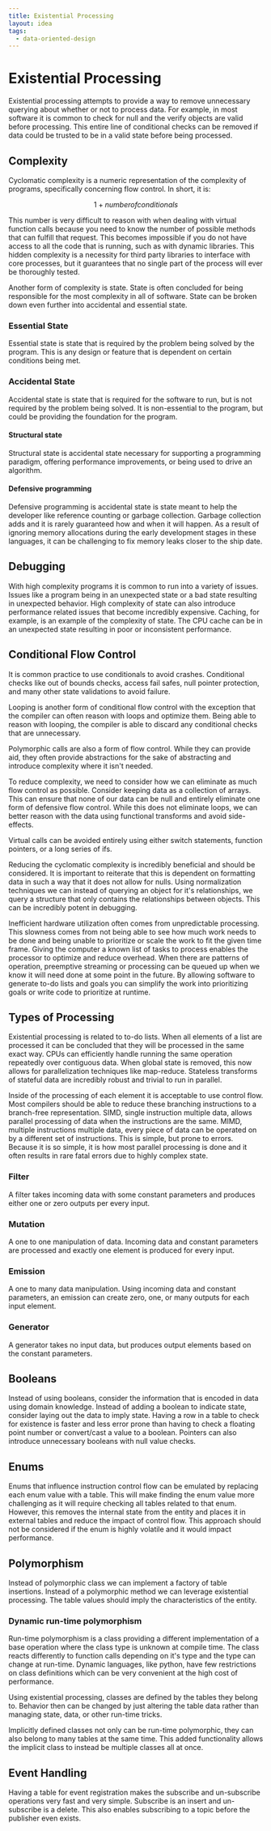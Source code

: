 ```yaml
---
title: Existential Processing
layout: idea
tags:
  - data-oriented-design
---
```


# Existential Processing

Existential processing attempts to provide a way to remove unnecessary querying
about whether or not to process data. For example, in most software it is common
to check for null and the verify objects are valid before processing. This
entire line of conditional checks can be removed if data could be trusted to be
in a valid state before being processed.

## Complexity

Cyclomatic complexity is a numeric representation of the complexity of programs,
specifically concerning flow control. In short, it is:

$$1 + number of conditionals$$

This number is very difficult to reason with when dealing with virtual function
calls because you need to know the number of possible methods that can fulfill
that request. This becomes impossible if you do not have access to all the code
that is running, such as with dynamic libraries. This hidden complexity is a
necessity for third party libraries to interface with core processes, but it
guarantees that no single part of the process will ever be thoroughly tested.

Another form of complexity is state. State is often concluded for being
responsible for the most complexity in all of software. State can be broken down
even further into accidental and essential state.

### Essential State

Essential state is state that is required by the problem being solved by the
program. This is any design or feature that is dependent on certain conditions
being met.

### Accidental State

Accidental state is state that is required for the software to run, but is not
required by the problem being solved. It is non-essential to the program, but
could be providing the foundation for the program.

#### Structural state

Structural state is accidental state necessary for supporting a programming
paradigm, offering performance improvements, or being used to drive an
algorithm.

#### Defensive programming

Defensive programming is accidental state is state meant to help the developer
like reference counting or garbage collection. Garbage collection adds and it is
rarely guaranteed how and when it will happen. As a result of ignoring memory
allocations during the early development stages in these languages, it can be
challenging to fix memory leaks closer to the ship date.

## Debugging

With high complexity programs it is common to run into a variety of issues.
Issues like a program being in an unexpected state or a bad state resulting in
unexpected behavior. High complexity of state can also introduce performance
related issues that become incredibly expensive. Caching, for example, is an
example of the complexity of state. The CPU cache can be in an unexpected state
resulting in poor or inconsistent performance.

## Conditional Flow Control

It is common practice to use conditionals to avoid crashes. Conditional checks
like out of bounds checks, access fail safes, null pointer protection, and many
other state validations to avoid failure.

Looping is another form of conditional flow control with the exception that the
compiler can often reason with loops and optimize them. Being able to reason
with looping, the compiler is able to discard any conditional checks that are
unnecessary.

Polymorphic calls are also a form of flow control. While they can provide aid,
they often provide abstractions for the sake of abstracting and introduce
complexity where it isn't needed.

To reduce complexity, we need to consider how we can eliminate as much flow
control as possible. Consider keeping data as a collection of arrays. This can
ensure that none of our data can be null and entirely eliminate one form of
defensive flow control. While this does not eliminate loops, we can better
reason with the data using functional transforms and avoid side-effects.

Virtual calls can be avoided entirely using either switch statements, function
pointers, or a long series of ifs.

Reducing the cyclomatic complexity is incredibly beneficial and should be
considered. It is important to reiterate that this is dependent on formatting
data in such a way that it does not allow for nulls. Using normalization
techniques we can instead of querying an object for it's relationships, we query
a structure that only contains the relationships between objects. This can be
incredibly potent in debugging.

Inefficient hardware utilization often comes from unpredictable processing. This
slowness comes from not being able to see how much work needs to be done and
being unable to prioritize or scale the work to fit the given time frame. Giving
the computer a known list of tasks to process enables the processor to optimize
and reduce overhead. When there are patterns of operation, preemptive streaming
or processing can be queued up when we know it will need done at some point in
the future. By allowing software to generate to-do lists and goals you can
simplify the work into prioritizing goals or write code to prioritize at
runtime.

## Types of Processing

Existential processing is related to to-do lists. When all elements of a list
are processed it can be concluded that they will be processed in the same exact
way. CPUs can efficiently handle running the same operation repeatedly over
contiguous data. When global state is removed, this now allows for
parallelization techniques like map-reduce. Stateless transforms of stateful
data are incredibly robust and trivial to run in parallel.

Inside of the processing of each element it is acceptable to use control flow.
Most compilers should be able to reduce these branching instructions to a
branch-free representation. SIMD, single instruction multiple data, allows
parallel processing of data when the instructions are the same. MIMD, multiple
instructions multiple data, every piece of data can be operated on by a
different set of instructions. This is simple, but prone to errors. Because it
is so simple, it is how most parallel processing is done and it often results in
rare fatal errors due to highly complex state.

### Filter

A filter takes incoming data with some constant parameters and produces either
one or zero outputs per every input.

### Mutation

A one to one manipulation of data. Incoming data and constant parameters are
processed and exactly one element is produced for every input.

### Emission

A one to many data manipulation. Using incoming data and constant parameters, an
emission can create zero, one, or many outputs for each input element.

### Generator

A generator takes no input data, but produces output elements based on the
constant parameters.

## Booleans

Instead of using booleans, consider the information that is encoded in data
using domain knowledge. Instead of adding a boolean to indicate state, consider
laying out the data to imply state. Having a row in a table to check for
existence is faster and less error prone than having to check a floating point
number or convert/cast a value to a boolean. Pointers can also introduce
unnecessary booleans with null value checks.

## Enums

Enums that influence instruction control flow can be emulated by replacing each
enum value with a table. This will make finding the enum value more challenging
as it will require checking all tables related to that enum. However, this
removes the internal state from the entity and places it in external tables and
reduce the impact of control flow. This approach should not be considered if the
enum is highly volatile and it would impact performance.

## Polymorphism

Instead of polymorphic class we can implement a factory of table insertions.
Instead of a polymorphic method we can leverage existential processing. The
table values should imply the characteristics of the entity.

### Dynamic run-time polymorphism

Run-time polymorphism is a class providing a different implementation of a base
operation where the class type is unknown at compile time. The class reacts
differently to function calls depending on it's type and the type can change at
run-time. Dynamic languages, like python, have few restrictions on class
definitions which can be very convenient at the high cost of performance.

Using existential processing, classes are defined by the tables they belong to.
Behavior then can be changed by just altering the table data rather than
managing state, data, or other run-time tricks.

Implicitly defined classes not only can be run-time polymorphic, they can also
belong to many tables at the same time. This added functionality allows the
implicit class to instead be multiple classes all at once.

## Event Handling

Having a table for event registration makes the subscribe and un-subscribe
operations very fast and very simple. Subscribe is an insert and un-subscribe is
a delete. This also enables subscribing to a topic before the publisher even
exists.
